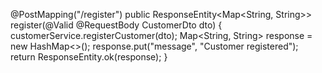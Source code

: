 @PostMapping("/register")
public ResponseEntity<Map<String, String>> register(@Valid @RequestBody CustomerDto dto) {
    customerService.registerCustomer(dto);
    Map<String, String> response = new HashMap<>();
    response.put("message", "Customer registered");
    return ResponseEntity.ok(response);
}
